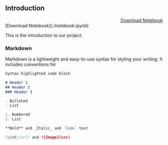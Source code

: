 ## Introduction

<div style="text-align: right"> <a href="./notebook.ipynb">Download Notebook</a> </div>
[Download Notebook](./notebook.ipynb)

This is the introduction to our project.

### Markdown

Markdown is a lightweight and easy-to-use syntax for styling your writing. It includes conventions for

```markdown
Syntax highlighted code block

# Header 1
## Header 2
### Header 3

- Bulleted
- List

1. Numbered
2. List

**Bold** and _Italic_ and `Code` text

[Link](url) and ![Image](src)
```
